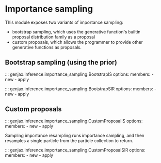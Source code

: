 # Importance sampling

This module exposes two variants of importance sampling:

* bootstrap sampling, which uses the generative function's builtin proposal distribution family as a proposal
* custom proposals, which allows the programmer to provide other generative functions as proposals.

## Bootstrap sampling (using the prior)

::: genjax.inference.importance_sampling.BootstrapIS
    options:
      members:
      - new
      - apply

::: genjax.inference.importance_sampling.BootstrapSIR
    options:
      members:
      - new
      - apply

## Custom proposals

::: genjax.inference.importance_sampling.CustomProposalIS
    options:
      members:
      - new
      - apply

Sampling importance resampling runs importance sampling, and then resamples a single particle from the particle collection to return.


::: genjax.inference.importance_sampling.CustomProposalSIR
    options:
      members:
      - new
      - apply
